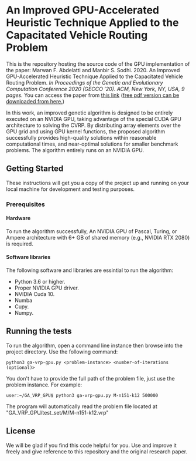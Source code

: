 # An Improved GPU-Accelerated Heuristic Technique Applied to the Capacitated Vehicle Routing Problem

This is the repository hosting the source code of the GPU implementation of the paper:
Marwan F. Abdelatti and Manbir S. Sodhi. 2020. An Improved GPU-Accelerated Heuristic Technique Applied to the Capacitated Vehicle Routing Problem. _In Proceedings of the Genetic and Evolutionary Computation Conference 2020 (GECCO ’20). ACM, New York, NY, USA, 9 pages._ You can access the paper from [this link](https://dl.acm.org/doi/pdf/10.1145/3377930.3390159?casa_token=1svTNWgfQ-0AAAAA:Lwv63kPOpBMb40Wb7Pyn8YpnMYVgJLc7xycLJjpT_T0IXRQ9RLoOvnbNssZEqERN8beoM_FY-jB-)
([free pdf version can be downloaded from here.](https://www.researchgate.net/publication/342537422_An_improved_GPU-accelerated_heuristic_technique_applied_to_the_capacitated_vehicle_routing_problem))

In this work, an improved genetic algorithm is designed to be entirely executed on an NVIDIA GPU, taking advantage of the special CUDA GPU architecture to solving the CVRP. By distributing array elements over the GPU grid and using GPU kernel functions, the proposed algorithm successfully provides high-quality solutions within reasonable computational times, and near-optimal solutions for smaller benchmark problems. The algorithm entirely runs on an NVIDIA GPU.
## Getting Started

These instructions will get you a copy of the project up and running on your local machine for development and testing purposes.

### Prerequisites

#### Hardware

To run the algorithm successfully, An NVIDIA GPU of Pascal, Turing, or Ampere architecture with 6+ GB of shared memory (e.g., NVIDIA RTX 2080) is required.
#### Software libraries

The following software and libraries are essintial to run the algorithm:
- Python 3.6 or higher.
- Proper NVIDIA GPU driver.
- NVIDIA Cuda 10.
- Numba
- Cupy.
- Numpy.

## Running the tests

To run the algorithm, open a command line instance then browse into the project directory. Use the following command:
```
python3 ga-vrp-gpu.py <problem-instance> <number-of-iterations (optional)>
```
You don't have to provide the full path of the problem file, just use the problem instance. For example:
```
user:~/GA_VRP_GPU$ python3 ga-vrp-gpu.py M-n151-k12 500000
```
The program will automatically read the problem file located at "GA_VRP_GPU/test_set/M/M-n151-k12.vrp"

## License

We will be glad if you find this code helpful for you. Use and improve it freely and give reference to this repository and the original research paper.
